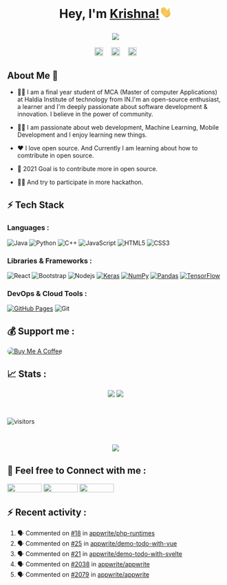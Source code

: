 
# <p align="center">Hey, I'm <a href="https://krishnapro.github.io/" target="_blank">Krishna!</a><img src="hi.gif" width="29px">
</p>

<p align="center">

<img src="https://readme-typing-svg.herokuapp.com?lines=Welcome+to++my+GitHub+Profile!;Feel+free+to+Connect+with+me!;Thank+you!&font=Fira%20Code&center=true&width=380&height=50">

</p>


<!--
**Krishnapro/Krishnapro** is a ✨ _special_ ✨ repository because its `README.md` (this file) appears on your GitHub profile. -->
<p align="center">
<a href="https://www.linkedin.com/in/krishnakumar25/"><img src="https://camo.githubusercontent.com/c8a9c5b414cd812ad6a97a46c29af67239ddaeae08c41724ff7d945fb4c047e5/68747470733a2f2f6564656e742e6769746875622e696f2f537570657254696e7949636f6e732f696d616765732f7376672f6c696e6b6564696e2e737667" width="20 !important" height="20" style="margin-right:15px !important"></a>
<a href="https://twitter.com/krishnapro_"><img src="https://camo.githubusercontent.com/35b0b8bfbd8840f35607fb56ad0a139047fd5d6e09ceb060c5c6f0a5abd1044c/68747470733a2f2f6564656e742e6769746875622e696f2f537570657254696e7949636f6e732f696d616765732f7376672f747769747465722e737667" width="20" height="20" style="margin-right:15px !important"></a>
<a href="mailto:krishnachaurasia1998@gmail.com"><img src="https://camo.githubusercontent.com/4a3dd8d10a27c272fd04b2ce8ed1a130606f95ea6a76b5e19ce8b642faa18c27/68747470733a2f2f6564656e742e6769746875622e696f2f537570657254696e7949636f6e732f696d616765732f7376672f676d61696c2e737667" width="20" height="20"></a>
</p> 



## About Me 🚀

- :man_student: I am a final year student of MCA (Master of computer Applications) at Haldia Institute of technology from IN.I'm an open-source enthusiast, a learner and I'm deeply passionate about software development & innovation. I believe in the power of community.

- :technologist: I am passionate about web development, Machine Learning, Mobile Development and I enjoy learning new things.

- ❤️ I love open source. And Currently I am learning about how to comtribute in open source.

- :dart: 2021 Goal is to contribute more in open source.
- :technologist: And try to participate in more hackathon.

## ⚡ Tech Stack


### Languages :

![Java](https://img.shields.io/badge/-java-E34A86?style=flat-square&logo=java)
![Python](https://img.shields.io/badge/-Python-black?style=flat-square&logo=Python)
![C++](https://img.shields.io/badge/-C++-00599C?style=flat-square&logo=c)
![JavaScript](https://img.shields.io/badge/-JavaScript-black?style=flat-square&logo=javascript)
![HTML5](https://img.shields.io/badge/-HTML5-E34F26?style=flat-square&logo=html5&logoColor=white)
![CSS3](https://img.shields.io/badge/-CSS3-1572B6?style=flat-square&logo=css3)
  

### Libraries & Frameworks :
 
 ![React](https://img.shields.io/badge/-React-black?style=flat-square&logo=react)
![Bootstrap](https://img.shields.io/badge/-Bootstrap-563D7C?style=flat-square&logo=bootstrap)
![Nodejs](https://img.shields.io/badge/-Nodejs-black?style=flat-square&logo=Node.js) <a href="#"><img alt="Keras" src="https://img.shields.io/badge/Keras%20-%23D00000.svg?logo=Keras&logoColor=white"></a> <a href="#"><img alt="NumPy" src="https://img.shields.io/badge/Numpy%20-%23013243.svg?logo=numpy&logoColor=white"></a>
<a href="#"><img alt="Pandas" src="https://img.shields.io/badge/Pandas%20-%23150458.svg?logo=pandas&logoColor=white"></a>
<a href="#"><img alt="TensorFlow" src="https://img.shields.io/badge/TensorFlow%20-%23FF6F00.svg?logo=TensorFlow&logoColor=yellow"></a>


### DevOps & Cloud Tools :
<a href="#"><img alt="GitHub Pages" src="https://img.shields.io/badge/GitHub%20Pages-%23327FC7.svg?logo=github&logoColor=white"></a> ![Git](https://img.shields.io/badge/-Git-black?style=flat-square&logo=git)

## 💰 Support me :

<a href="https://www.buymeacoffee.com/krishnapro" target="_blank"> 
    <img src="https://cdn.buymeacoffee.com/buttons/v2/default-red.png" alt="Buy Me A Coffee" style="height: 38px !important;width: 200px !important; border-radius: 200px !important;" >
    </a>


## 📈 Stats :
<p align="center">
<img width="48%" src="https://github-readme-stats.vercel.app/api?username=Krishnapro&count_private=true&show_icons=true&theme=tokyonight"/>

<img width="48%" src="https://github-readme-streak-stats.herokuapp.com/?user=Krishnapro&theme=tokyonight"/>
</p>
</br>

![visitors](https://visitor-badge.laobi.icu/badge?page_id=Krishnapro.Krishnapro)

</br>

<p align="center">
<img src="https://github-readme-stats.vercel.app/api/top-langs/?username=Krishnapro&langs_count=10&count_private=true&layout=compact&theme=tokyonight"/>

</p>


## 🤝 Feel free to Connect with me :

<a href="mailto:krishnachaurasia1998@gmail.com"> <img src="https://img.shields.io/badge/Gmail-D14836?style=for-the-badge&logo=gmail&logoColor=white" alt="" width="80" height="20"></a>
<a href="https://www.linkedin.com/in/krishna-kumar-759b411a1/"> <img src="https://img.shields.io/badge/LinkedIn-0077B5?style=for-the-badge&logo=linkedin&logoColor=white" alt="" width="80" height="20"></a>
<a href="https://twitter.com/krishnapro_"><img src="https://img.shields.io/badge/Twitter-1DA1F2?style=for-the-badge&logo=twitter&logoColor=white" alt="" width="80" height="20"></a>

## :zap: Recent activity :

<!--START_SECTION:activity-->
1. 🗣 Commented on [#18](https://github.com/appwrite/php-runtimes/issues/18) in [appwrite/php-runtimes](https://github.com/appwrite/php-runtimes)
2. 🗣 Commented on [#25](https://github.com/appwrite/demo-todo-with-vue/issues/25) in [appwrite/demo-todo-with-vue](https://github.com/appwrite/demo-todo-with-vue)
3. 🗣 Commented on [#21](https://github.com/appwrite/demo-todo-with-svelte/issues/21) in [appwrite/demo-todo-with-svelte](https://github.com/appwrite/demo-todo-with-svelte)
4. 🗣 Commented on [#2038](https://github.com/appwrite/appwrite/issues/2038) in [appwrite/appwrite](https://github.com/appwrite/appwrite)
5. 🗣 Commented on [#2079](https://github.com/appwrite/appwrite/issues/2079) in [appwrite/appwrite](https://github.com/appwrite/appwrite)
<!--END_SECTION:activity-->

